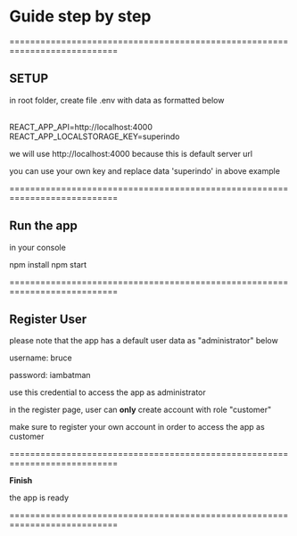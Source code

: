 

# Guide step by step



===========================================================================

## SETUP

in root folder, create file .env with data as formatted below

<br/>
REACT_APP_API=http://localhost:4000
REACT_APP_LOCALSTORAGE_KEY=superindo
<br/>

we will use 
http://localhost:4000
because this is default server url

you can use your own key and replace data 'superindo' in above example


===========================================================================

## Run the app

in your console

npm install
npm start

===========================================================================

## Register User


please note that the app has a default user data as "administrator" below

username: bruce

password: iambatman

use this credential to access the app as administrator

in the register page, user can **only** create account with role "customer"

make sure to register your own account in order to access the app as customer


===========================================================================


**Finish**

the app is ready



===========================================================================



